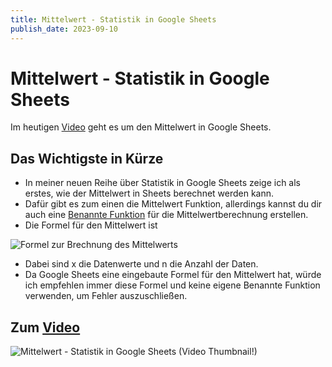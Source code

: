 ```yaml
---
title: Mittelwert - Statistik in Google Sheets
publish_date: 2023-09-10
---
```


# Mittelwert - Statistik in Google Sheets

Im heutigen [Video](https://youtu.be/hI5HJkvrwmg) geht es um den Mittelwert in Google Sheets. 

## Das Wichtigste in Kürze

- In meiner neuen Reihe über Statistik in Google Sheets zeige ich als erstes, wie der Mittelwert in Sheets berechnet werden kann.
- Dafür gibt es zum einen die Mittelwert Funktion, allerdings kannst du dir auch eine [Benannte Funktion](https://youtu.be/L2LVHTGzizU) für die Mittelwertberechnung erstellen.
- Die Formel für den Mittelwert ist 

![Formel zur Brechnung des Mittelwerts](../../images/formeln/491_formel.jpg "Formel zur Brechnung des Mittelwerts")

- Dabei sind x die Datenwerte und n die Anzahl der Daten.
- Da Google Sheets eine eingebaute Formel für den Mittelwert hat, würde ich empfehlen immer diese Formel und keine eigene Benannte Funktion verwenden, um Fehler auszuschließen.

## Zum [Video](https://youtu.be/hI5HJkvrwmg)

![Mittelwert - Statistik in Google Sheets (Video Thumbnail!)](../../thumbnails/Fertig491.jpg "Mittelwert - Statistik in Google Sheets (Video Thumbnail!)")